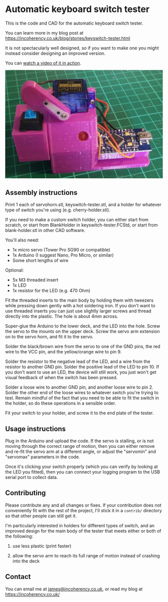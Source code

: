 # Automatic keyboard switch tester

This is the code and CAD for the automatic keyboard switch tester.

You can learn more in my blog post at https://incoherency.co.uk/blog/stories/keyswitch-tester.html

It is not spectacularly well designed, so if you want to make one you might instead consider designing an improved version.

You can [watch a video of it in action](https://www.youtube.com/watch?v=jl0PIKjTmjM).

![Photograph of device](photo.jpg)

## Assembly instructions

Print 1 each of servohorn.stl, keyswitch-tester.stl, and a holder for whatever type of switch you're using (e.g. cherry-holder.stl).

If you need to make a custom switch holder, you can either start from scratch, or start from BlankHolder in keyswitch-tester.FCStd, or
start from blank-holder.stl in other CAD software.

You'll also need:

 - 1x micro servo (Tower Pro SG90 or compatible)
 - 1x Arduino (I suggest Nano, Pro Micro, or similar)
 - Some short lengths of wire

Optional:

 - 5x M3 threaded insert
 - 1x LED
 - 1x resistor for the LED (e.g. 470 Ohm)

Fit the threaded inserts to the main body by holding them with tweezers while pressing down gently with a hot soldering iron. If you don't
want to use threaded inserts you can just use slightly larger screws and thread directly into the plastic. The hole is about 4mm across.

Super-glue the Arduino to the lower deck, and the LED into the hole. Screw the servo to the mounts on the upper deck. Screw the servo
arm extension on to the servo horn, and fit it to the servo.

Solder the black/brown wire from the servo to one of the GND pins, the red wire to the VCC pin, and the yellow/orange wire
to pin 9.

Solder the resistor to the negative lead of the LED, and a wire from the resistor to another GND pin. Solder the positive lead
of the LED to pin 10. If you don't want to use an LED, the device will still work, you just won't get visual feedback of when
the switch has been pressed.

Solder a loose wire to another GND pin, and another loose wire to pin 2. Solder the other end of the loose wires to whatever
switch you're trying to test. Remain mindful of the fact that you need to be able to fit the switch in the holder, so do these
operations in a sensible order.

Fit your switch to your holder, and screw it to the end plate of the tester.

## Usage instructions

Plug in the Arduino and upload the code. If the servo is stalling, or is not moving through the correct range of motion, then you can
either remove and re-fit the servo arm at a different angle, or adjust the "servomin" and "servomax" parameters in the code.

Once it's clicking your switch properly (which you can verify by looking at the LED you fitted), then you can connect your logging
program to the USB serial port to collect data.

## Contributing

Please contribute any and all changes or fixes. If your contribution does not conveniently fit with the rest of the project, I'll stick
it in a `contrib/` directory so that other people can still get it.

I'm particularly interested in holders for different types of switch, and an improved design for the main body of the tester that meets either
or both of the following:

1. use less plastic (print faster)

2. allow the servo arm to reach its full range of motion instead of crashing into the deck

## Contact

You can email me at james@incoherency.co.uk, or read my blog at https://incoherency.co.uk/
